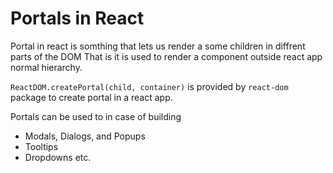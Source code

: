 # Portals in React
Portal in react is somthing that lets us render a some children in diffrent parts of the DOM
That is it is used to render a component outside react app normal hierarchy.

`ReactDOM.createPortal(child, container)` is provided by `react-dom` package to create portal in a react app.

Portals can be used to in case of building 
- Modals, Dialogs, and Popups
- Tooltips
- Dropdowns etc.


